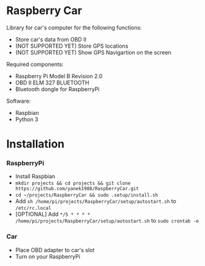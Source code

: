 # Raspberry Car

Library for car's computer for the following functions:
* Store car's data from OBD II
* (NOT SUPPORTED YET) Store GPS locations
* (NOT SUPPORTED YET) Show GPS Navigartion on the screen

Required components:
* Raspberry Pi Model B Revision 2.0
* OBD II ELM 327 BLUETOOTH
* Bluetooth dongle for RaspberryPi

Software:
* Raspbian
* Python 3

# Installation

### RaspberryPi

* Install Raspbian
* `mkdir projects && cd projects && git clone https://github.com/yanek1988/RaspberryCar.git`
* `cd ~/projects/RaspberryCar && sudo .setup/install.sh`
* Add `sh /home/pi/projects/RaspberryCar/setup/autostart.sh` to `/etc/rc.local`
* [OPTIONAL] Add `*/5 * * * * /home/pi/projects/RaspberryCar/setup/autostart.sh` to `sudo crontab -e`

### Car

* Place OBD adapter to car's slot
* Turn on your RaspberryPi


